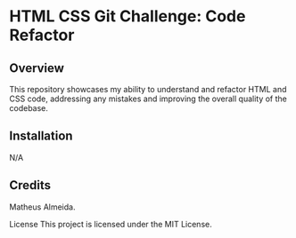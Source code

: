 # HTML CSS Git Challenge: Code Refactor

## Overview

This repository showcases my ability to understand and refactor HTML and CSS code, addressing any mistakes and improving the overall quality of the codebase.

## Installation

N/A

## Credits

Matheus Almeida.

License
This project is licensed under the MIT License.
